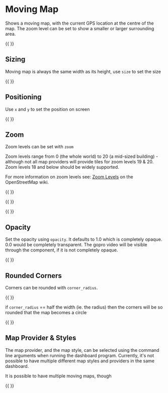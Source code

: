 
# Moving Map

Shows a moving map, with the current GPS location at the centre of the map. The zoom level can be set to show a smaller
or larger surrounding area. 

{{ <component type="moving_map" size="256" /> }}

## Sizing

Moving map is always the same width as its height, use `size` to set the size

{{ <component type="moving_map" size="64" zoom="7" /> }}

## Positioning

Use `x` and `y` to set the position on screen

{{ <component type="moving_map" x="64" y="64" size="64" zoom="7" /> }}


## Zoom

Zoom levels can be set with `zoom`

Zoom levels range from 0 (the whole world) to 20 (a mid-sized building) - although not all
map providers will provide tiles for zoom levels 19 & 20. Zoom levels 18 and below should be widely supported.

For more information on zoom levels see: [Zoom Levels](https://wiki.openstreetmap.org/wiki/Zoom_levels) on the
OpenStreetMap wiki.

{{ <component type="moving_map" size="256" zoom="4" /> }}

{{ <component type="moving_map" size="256" zoom="10" /> }}

{{ <component type="moving_map" size="256" zoom="17" /> }}

## Opacity

Set the opacity using `opacity`. It defaults to 1.0 which is completely opaque. 0.0 would be completely transparent.
The gopro video will be visible through the component, if it is not completely opaque.

{{ <component type="moving_map" zoom="7" opacity="0.6" /> }}

## Rounded Corners

Corners can be rounded with `corner_radius`.

{{ <component type="moving_map" size="256" corner_radius="40" /> }}

if `corner_radius` == half the width (ie. the radius) then the corners will be so rounded that the map becomes a circle

{{ <component type="moving_map" size="256" corner_radius="128" /> }}

## Map Provider & Styles

The map provider, and the map style, can be selected using the command line arguments when running the dashboard program. 
Currently, it's not possible to have multiple different map styles and providers in the same dashboard.

It is possible to have multiple moving maps, though

{{ 
<component type="moving_map" size="128" zoom="4" /> 
<component type="moving_map" x="64" y="64" size="128" corner_radius="64" zoom="16"/>
}}
